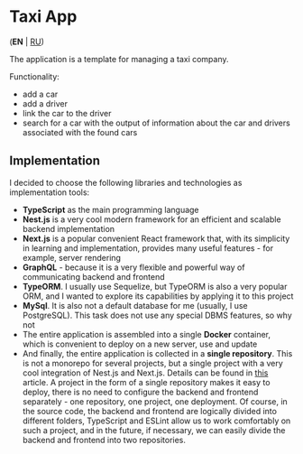 # Taxi App

(**EN** | [RU](https://github.com/petrovi4/taxi/blob/main/README_rus.md "По-русски"))


The application is a template for managing a taxi company.

Functionality:
- add a car
- add a driver
- link the car to the driver
- search for a car with the output of information about the car and drivers associated with the found cars

## Implementation

I decided to choose the following libraries and technologies as implementation tools:
- **TypeScript** as the main programming language
- **Nest.js** is a very cool modern framework for an efficient and scalable backend implementation
- **Next.js** is a popular convenient React framework that, with its simplicity in learning and implementation, provides many useful features - for example, server rendering
- **GraphQL** - because it is a very flexible and powerful way of communicating backend and frontend
- **TypeORM**. I usually use Sequelize, but TypeORM is also a very popular ORM, and I wanted to explore its capabilities by applying it to this project
- **MySql**. It is also not a default database for me (usually, I use PostgreSQL). This task does not use any special DBMS features, so why not
- The entire application is assembled into a single **Docker** container, which is convenient to deploy on a new server, use and update
- And finally, the entire application is collected in a **single repository**. This is not a monorepo for several projects, but a single project with a very cool integration of Nest.js and Next.js. Details can be found in [this](https://medium.com/geekculture/nestjs-react-next-js-in-one-mvc-repo-for-rapid-prototyping-faed42a194ca) article. A project in the form of a single repository makes it easy to deploy, there is no need to configure the backend and frontend separately - one repository, one project, one deployment. Of course, in the source code, the backend and frontend are logically divided into different folders, TypeScript and ESLint allow us to work comfortably on such a project, and in the future, if necessary, we can easily divide the backend and frontend into two repositories.